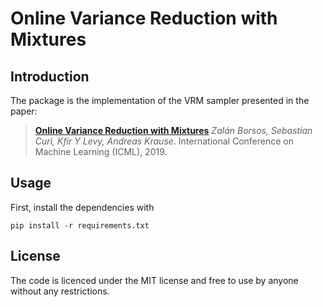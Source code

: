 Online Variance Reduction with Mixtures
===

Introduction
---

The package is the implementation of the VRM sampler presented in the paper:

> [**Online Variance Reduction with Mixtures**](https://arxiv.org/pdf/1802.04715.pdf)
> *Zalán Borsos, Sebastian Curi, Kfir Y Levy, Andreas Krause*.
> International Conference on Machine Learning (ICML), 2019.


Usage
---
First, install the dependencies with
```
pip install -r requirements.txt 
```

License
---
The code is licenced under the MIT license and free to use by anyone without any restrictions.
